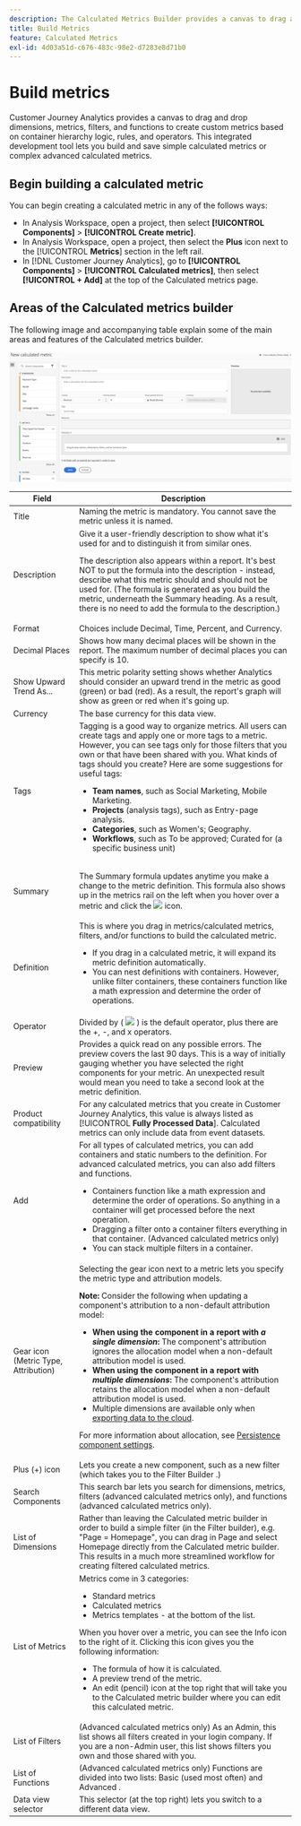 ```yaml
---
description: The Calculated Metrics Builder provides a canvas to drag and drop Dimensions, Metrics, Filters, and Functions to create custom metrics based on container hierarchy logic, rules, and operators. This integrated development tool lets you build and save simple calculated metrics or complex advanced calculated metrics.
title: Build Metrics
feature: Calculated Metrics
exl-id: 4d03a51d-c676-483c-98e2-d7283e8d71b0
---
```

# Build metrics

Customer Journey Analytics provides a canvas to drag and drop dimensions, metrics, filters, and functions to create custom metrics based on container hierarchy logic, rules, and operators. This integrated development tool lets you build and save simple calculated metrics or complex advanced calculated metrics.

## Begin building a calculated metric

You can begin creating a calculated metric in any of the follows ways:

* In Analysis Workspace, open a project, then select **[!UICONTROL Components]** > **[!UICONTROL Create metric]**.
* In Analysis Workspace, open a project, then select the **Plus** icon next to the [!UICONTROL **Metrics**] section in the left rail.
* In [!DNL Customer Journey Analytics], go to **[!UICONTROL Components]** > **[!UICONTROL Calculated metrics]**, then select **[!UICONTROL + Add]** at the top of the Calculated metrics page.

## Areas of the Calculated metrics builder

The following image and accompanying table explain some of the main areas and features of the Calculated metrics builder.

![](assets/cm_builder_ui.png)

| Field | Description |
| --- | --- |
| Title | Naming the metric is mandatory. You cannot save the metric unless it is named. |
| Description | Give it a user-friendly description to show what it's used for and to distinguish it from similar ones. <p>The description also appears within a report. It's best NOT to put the formula into the description - instead, describe what this metric should and should not be used for. (The formula is generated as you build the metric, underneath the Summary heading. As a result, there is no need to add the formula to the description.) </p> |
| Format | Choices include Decimal, Time, Percent, and Currency. |
| Decimal Places | Shows how many decimal places will be shown in the report. The maximum number of decimal places you can specify is 10. |
| Show Upward Trend As... | This metric polarity setting shows whether Analytics should consider an upward trend in the metric as good (green) or bad (red). As a result, the report's graph will show as green or red when it's going up. |
| Currency | The base currency for this data view. |
| Tags | Tagging is a good way to organize metrics. All users can create tags and apply one or more tags to a metric. However, you can see tags only for those filters that you own or that have been shared with you. What kinds of tags should you create? Here are some suggestions for useful tags:<ul><li>**Team names**, such as Social Marketing, Mobile Marketing.</li><li>**Projects** (analysis tags), such as Entry-page analysis.</li><li>**Categories**, such as Women's; Geography.</li><li>**Workflows**, such as To be approved; Curated for (a specific business unit)</li></ul> |
| Summary | <p>The Summary formula updates anytime you make a change to the metric definition. This formula also shows up in the metrics rail on the left when you hover over a metric and click the <img placement="inline"  src="https://spectrum.adobe.com/static/icons/workflow_18/Smock_Info_18_N.svg" id="image_BDA0EAF89C19440CB02AE248BA3F968E" /> icon. </p> |
| Definition | This is where you drag in metrics/calculated metrics, filters, and/or functions to build the calculated metric. <ul><li>If you drag in a calculated metric, it will expand its metric definition automatically. </li> <li>You can nest definitions with containers. However, unlike filter containers, these containers function like a math expression and determine the order of operations. </li> </ul> |
| Operator | Divided by ( <img placement="inline"  src="https://spectrum.adobe.com/static/icons/workflow_18/Smock_Divide_18_N.svg" width="15" id="image_320D7363DE024BDEB21E44606C8B367F" width="25px" /> ) is the default operator, plus there are the +, -, and x operators. |
| Preview | Provides a quick read on any possible errors. The preview covers the last 90 days. This is a way of initially gauging whether you have selected the right components for your metric. An unexpected result would mean you need to take a second look at the metric definition. |
| Product compatibility | For any calculated metrics that you create in Customer Journey Analytics, this value is always listed as [!UICONTROL **Fully Processed Data**]. Calculated metrics can only include data from event datasets. |
| Add | For all types of calculated metrics, you can add containers and static numbers to the definition. For advanced calculated metrics, you can also add filters and functions.<ul><li>Containers function like a math expression and determine the order of operations. So anything in a container will get processed before the next operation.</li><li>Dragging a filter onto a container filters everything in that container. (Advanced calculated metrics only)</li><li>You can stack multiple filters in a container.</li></ul> |
| Gear icon (Metric Type, Attribution) | Selecting the gear icon next to a metric lets you specify the metric type and attribution models. <p>**Note:** Consider the following when updating a component's attribution to a non-default attribution model:</p><ul><li>**When using the component in a report with *a single dimension*:** The component's attribution ignores the allocation model when a non-default attribution model is used.</li><li>**When using the component in a report with *multiple dimensions*:** The component's attribution retains the allocation model when a non-default attribution model is used.</li><li>Multiple dimensions are available only when [exporting data to the cloud](/help/analysis-workspace/export/export-cloud.md).</li></ul> <p>For more information about allocation, see [Persistence component settings](/help/data-views/component-settings/persistence.md).</p>|
| Plus (+) icon | Lets you create a new component, such as a new filter (which takes you to the  Filter Builder .)|
| Search Components | This search bar lets you search for dimensions, metrics, filters (advanced calculated metrics only), and functions (advanced calculated metrics only). |
| List of Dimensions | Rather than leaving the Calculated metric builder in order to build a simple filter (in the Filter builder), e.g. "Page = Homepage", you can drag in Page and select Homepage directly from the Calculated metric builder. This results in a much more streamlined workflow for creating filtered calculated metrics.|
| List of Metrics | Metrics come in 3 categories:<ul><li>Standard metrics</li><li>Calculated metrics</li><li>Metrics templates - at the bottom of the list.</li></ul>When you hover over a metric, you can see the Info icon to the right of it. Clicking this icon gives you the following information:<ul><li>The formula of how it is calculated.</li><li>A preview trend of the metric.</li><li>An edit (pencil) icon at the top right that will take you to the Calculated metric builder where you can edit this calculated metric.</li></ul> |
| List of Filters | (Advanced calculated metrics only) As an Admin, this list shows all filters created in your login company. If you are a non-Admin user, this list shows filters you own and those shared with you. |
| List of Functions | (Advanced calculated metrics only) Functions are divided into two lists: Basic (used most often) and Advanced .|
| Data view selector | This selector (at the top right) lets you switch to a different data view. |

